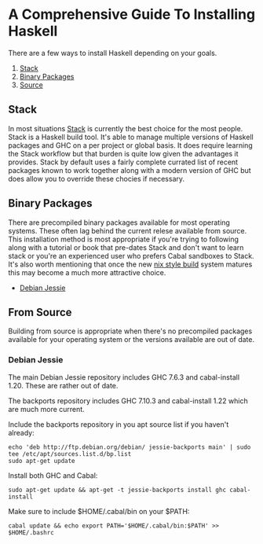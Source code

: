 # A Comprehensive Guide To Installing Haskell

There are a few ways to install Haskell depending on your goals.

  1. [Stack](#stack)
  2. [Binary Packages](#binary-packages)
  3. [Source](#from-source)

## Stack

In most situations [Stack](https://docs.haskellstack.org/en/stable/README/) is currently the best choice for the most people.  Stack is a Haskell build tool.  It's able to manage multiple versions of Haskell packages and GHC on a per project or global basis.  It does require learning the Stack workflow but that burden is quite low given the advantages it provides.  Stack by default uses a fairly complete currated list of recent packages known to work together along with a modern version of GHC but does allow you to override these chocies if necessary.

## Binary Packages

There are precompiled binary packages available for most operating systems.  These often lag behind the current relese available from source.  This installation method is most appropriate if you're trying to following along with a tutorial or book that pre-dates Stack and don't want to learn stack or you're an experienced user who prefers Cabal sandboxes to Stack.  It's also worth mentioning that once the new [nix style build](http://ezyang.com/nix-local-build.html) system matures this may become a much more attractive choice.

  * [Debian Jessie](#debian-jessie)

## From Source

Building from source is appropriate when there's no precompiled packages available for your operating system or the versions available are out of date.


### Debian Jessie

The main Debian Jessie repository includes GHC 7.6.3 and cabal-install 1.20.  These are rather out of date.

The backports repository includes GHC 7.10.3 and cabal-install 1.22 which are much more current.

Include the backports repository in you apt source list if you haven't already:

```
echo 'deb http://ftp.debian.org/debian/ jessie-backports main' | sudo tee /etc/apt/sources.list.d/bp.list
sudo apt-get update
```

Install both GHC and Cabal:

```
sudo apt-get update && apt-get -t jessie-backports install ghc cabal-install
```

Make sure to include $HOME/.cabal/bin on your $PATH:

```
cabal update && echo export PATH='$HOME/.cabal/bin:$PATH' >> $HOME/.bashrc
```
